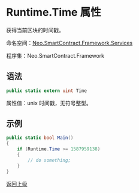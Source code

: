 # Runtime.Time 属性

获得当前区块的时间戳。

命名空间：[Neo.SmartContract.Framework.Services](../../services.md)

程序集：Neo.SmartContract.Framework

## 语法

```c#
public static extern uint Time
```

属性值：unix 时间戳，无符号整型。

## 示例

```c#
public static bool Main()
{
    if (Runtime.Time >= 1587959138)
    {
        // do something;
    }
}
```



[返回上级](../Runtime.md)